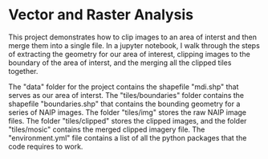 # Vector and Raster Analysis

This project demonstrates how to clip images to an area of interst and then merge them into a single file. In a jupyter notebook, I walk through the steps of extracting the geometry for our area of interest, clipping images to the boundary of the area of interst, and the merging all the clipped tiles together.

The "data" folder for the project contains the shapefile "mdi.shp" that serves as our area of interst. The "tiles/boundaries" folder contains the shapefile "boundaries.shp" that contains the bounding geometry for a series of NAIP images. The folder "tiles/img" stores the raw NAIP image files. The folder "tiles/clipped" stores the clipped images, and the folder "tiles/mosic" contains the merged clipped imagery file. The "environment.yml" file contains a list of all the python packages that the code requires to work.

